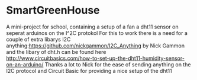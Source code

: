 # SmartGreenHouse
A mini-project for school, containing a setup of a fan a dht11 sensor on seperat arduinos on the I^2C protokol 
For this to work there is a need for a couple of extra libarys I2C anything:https://github.com/nickgammon/I2C_Anything by Nick Gammon and the libary of dht.h can be found here http://www.circuitbasics.com/how-to-set-up-the-dht11-humidity-sensor-on-an-arduino/ 
Thanks a lot to Nick for the ease of sending anything on the I2C protocol and Circuit Basic for providing a nice setup of the dht11
